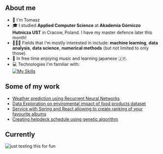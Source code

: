 ## About me

- 🧑 I'm Tomasz
- 🎓 I studied **Applied Computer Science** at **Akademia Górniczo Hutnicza UST** in Cracow, Poland. I have my master defence later this month!
- 👩🏻‍💻 Fields that I'm mostly interested in include: **machine learning**, **data analysis**, **data science**, **numerical methods** (but not limited to only those).
- 🎵 In free time enjoying music and learning japanese 🇯🇵.
- 💻 Technologies I'm familiar with:  
  [![My Skills](https://skillicons.dev/icons?i=py,c,cpp,java,js,html,css,matlab,latex)](https://skillicons.dev)

##  Some of my work
- [Weather prediction using Recurrent Neural Networks](https://github.com/TMaczek/MLA_project)
- [Data Exploration on enviromental impact of food products dataset](https://github.com/TMaczek/ED_projekt)
- [Service with Spring and React allowing to create ranking of your favourite albums](https://github.com/TMaczek/zti_projekt)
- [Creating helpdeck schedule using genetic algorithm](https://github.com/TMaczek/AG_projekt)

## Currently
![just testing this for fun](https://spotify-recently-played-readme.vercel.app/api?user=gentarouk&count=10)

<!--
**TMaczek/TMaczek** is a ✨ _special_ ✨ repository because its `README.md` (this file) appears on your GitHub profile.

Here are some ideas to get you started:

- 🔭 I’m currently working on ...
- 🌱 I’m currently learning ...
- 👯 I’m looking to collaborate on ...
- 🤔 I’m looking for help with ...
- 💬 Ask me about ...
- 📫 How to reach me: ...
- 😄 Pronouns: ...
- ⚡ Fun fact: ...
-->
